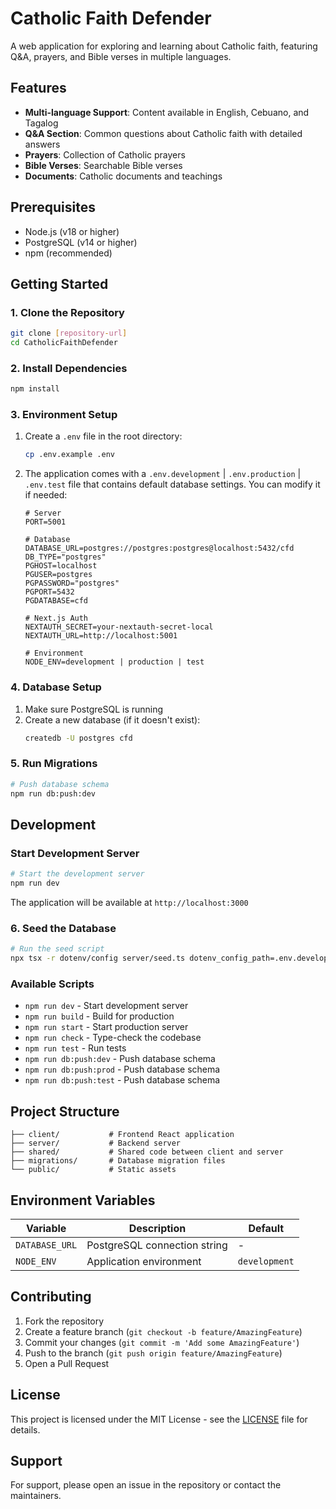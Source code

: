 # Catholic Faith Defender

A web application for exploring and learning about Catholic faith, featuring Q&A, prayers, and Bible verses in multiple languages.

## Features

- **Multi-language Support**: Content available in English, Cebuano, and Tagalog
- **Q&A Section**: Common questions about Catholic faith with detailed answers
- **Prayers**: Collection of Catholic prayers
- **Bible Verses**: Searchable Bible verses
- **Documents**: Catholic documents and teachings

## Prerequisites

- Node.js (v18 or higher)
- PostgreSQL (v14 or higher)
- npm (recommended)

## Getting Started

### 1. Clone the Repository

```bash
git clone [repository-url]
cd CatholicFaithDefender
```

### 2. Install Dependencies

```bash
npm install
```

### 3. Environment Setup

1. Create a `.env` file in the root directory:
   ```bash
   cp .env.example .env
   ```

2. The application comes with a `.env.development` | `.env.production` | `.env.test` file that contains default database settings. You can modify it if needed:
   ```env
   # Server
   PORT=5001

   # Database
   DATABASE_URL=postgres://postgres:postgres@localhost:5432/cfd
   DB_TYPE="postgres"
   PGHOST=localhost
   PGUSER=postgres
   PGPASSWORD="postgres"
   PGPORT=5432
   PGDATABASE=cfd

   # Next.js Auth
   NEXTAUTH_SECRET=your-nextauth-secret-local
   NEXTAUTH_URL=http://localhost:5001

   # Environment
   NODE_ENV=development | production | test

   ```

### 4. Database Setup

1. Make sure PostgreSQL is running
2. Create a new database (if it doesn't exist):
   ```bash
   createdb -U postgres cfd
   ```

### 5. Run Migrations

```bash
# Push database schema
npm run db:push:dev
```

## Development

### Start Development Server

```bash
# Start the development server
npm run dev
```

The application will be available at `http://localhost:3000`

### 6. Seed the Database

```bash
# Run the seed script
npx tsx -r dotenv/config server/seed.ts dotenv_config_path=.env.development
```

### Available Scripts

- `npm run dev` - Start development server
- `npm run build` - Build for production
- `npm run start` - Start production server
- `npm run check` - Type-check the codebase
- `npm run test` - Run tests
- `npm run db:push:dev` - Push database schema
- `npm run db:push:prod` - Push database schema
- `npm run db:push:test` - Push database schema

## Project Structure

```
├── client/           # Frontend React application
├── server/           # Backend server
├── shared/           # Shared code between client and server
├── migrations/       # Database migration files
└── public/           # Static assets
```

## Environment Variables

| Variable | Description | Default |
|----------|-------------|---------|
| `DATABASE_URL` | PostgreSQL connection string | - |
| `NODE_ENV` | Application environment | `development` |

## Contributing

1. Fork the repository
2. Create a feature branch (`git checkout -b feature/AmazingFeature`)
3. Commit your changes (`git commit -m 'Add some AmazingFeature'`)
4. Push to the branch (`git push origin feature/AmazingFeature`)
5. Open a Pull Request

## License

This project is licensed under the MIT License - see the [LICENSE](LICENSE) file for details.

## Support

For support, please open an issue in the repository or contact the maintainers.
